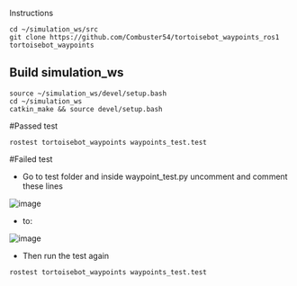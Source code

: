 Instructions
```
cd ~/simulation_ws/src
git clone https://github.com/Combuster54/tortoisebot_waypoints_ros1 tortoisebot_waypoints
```
## Build simulation_ws
```
source ~/simulation_ws/devel/setup.bash
cd ~/simulation_ws
catkin_make && source devel/setup.bash
```

#Passed test
```
rostest tortoisebot_waypoints waypoints_test.test
```
#Failed test

 - Go to test folder and inside waypoint_test.py uncomment and comment these lines

![image](https://github.com/Combuster54/tortoisebot_waypoints_ros1/assets/98191055/06f909ce-7d67-403d-94f0-aedcf5e18607)
   
 - to:

![image](https://github.com/Combuster54/tortoisebot_waypoints_ros1/assets/98191055/e91d3abe-cfc7-425a-a38c-0d679bf232e0)

   
 - Then run the test again
```
rostest tortoisebot_waypoints waypoints_test.test
```
